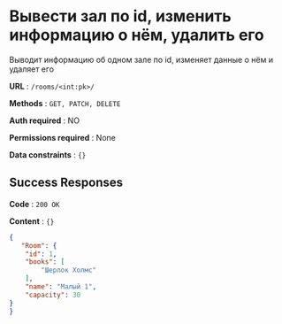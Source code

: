 # Вывести зал по id, изменить информацию о нём, удалить его

Выводит информацию об одном зале по id, изменяет данные о нём и удаляет его

**URL** : `/rooms/<int:pk>/`

**Methods** : `GET, PATCH, DELETE`

**Auth required** : NO

**Permissions required** : None

**Data constraints** : `{}`

## Success Responses

**Code** : `200 OK`

**Content** : `{}`

```json
{
   "Room": {
    "id": 1,
    "books": [
        "Шерлок Холмс"
    ],
    "name": "Малый 1",
    "capacity": 30
}
}
```